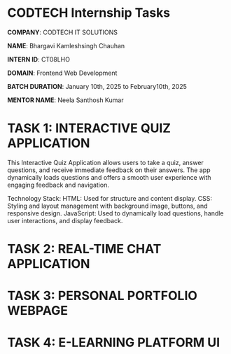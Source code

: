# CODTECH Internship Tasks 
**COMPANY**: CODTECH IT SOLUTIONS

**NAME**: Bhargavi Kamleshsingh Chauhan

**INTERN ID**: CT08LHO

**DOMAIN**: Frontend Web Development

**BATCH DURATION**: January 10th, 2025 to February10th, 2025

**MENTOR NAME**: Neela Santhosh Kumar

# TASK 1: INTERACTIVE QUIZ APPLICATION
This Interactive Quiz Application allows users to take a quiz, answer questions, and receive immediate feedback on their answers. The app dynamically loads questions and offers a smooth user experience with 
engaging feedback and navigation.

Technology Stack:
HTML: Used for structure and content display.
CSS: Styling and layout management with background image, buttons, and responsive design.
JavaScript: Used to dynamically load questions, handle user interactions, and display feedback.

# TASK 2: REAL-TIME CHAT APPLICATION

# TASK 3: PERSONAL PORTFOLIO WEBPAGE

# TASK 4: E-LEARNING PLATFORM UI
